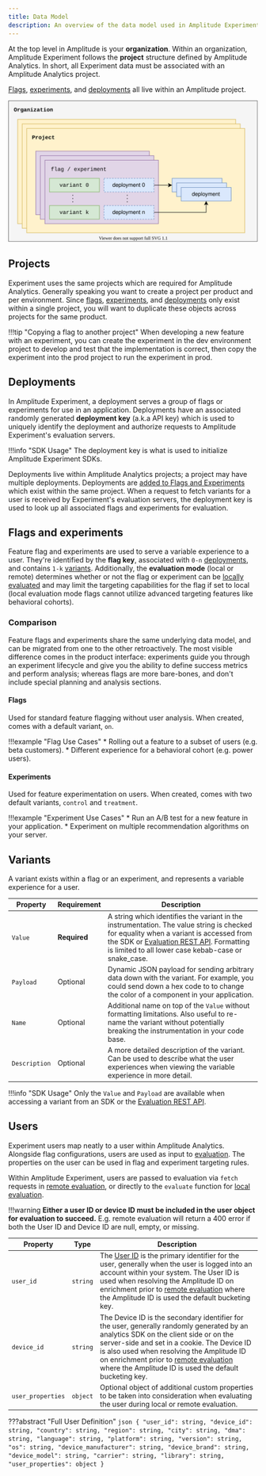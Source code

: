 ```yaml
---
title: Data Model
description: An overview of the data model used in Amplitude Experiment.
---
```


At the top level in Amplitude is your **organization**. Within an organization, Amplitude Experiment follows the **project** structure defined by Amplitude Analytics. In short, all Experiment data must be associated with an Amplitude Analytics project.

[Flags](#flags-and-experiments), [experiments](#flags-and-experiments), and [deployments](#deployments) all live within an Amplitude project.
<br />


![Data model diagram](../../assets/images/experiment/data-model.drawio.svg)

## Projects

Experiment uses the same projects which are required for Amplitude Analytics. Generally speaking you want to create a project per product and per environment. Since [flags](#flags-and-experiments), [experiments](#flags-and-experiments), and [deployments](#deployments) only exist within a single project, you will want to duplicate these objects across projects for the same product.

!!!tip "Copying a flag to another project"
    When developing a new feature with an experiment, you can create the experiment in the dev environment project to develop and test that the implementation is correct, then copy the experiment into the prod project to run the experiment in prod.

## Deployments

In Amplitude Experiment, a deployment serves a group of flags or experiments for use in an application. Deployments have an associated randomly generated **deployment key** (a.k.a API key) which is used to uniquely identify the deployment and authorize requests to Amplitude Experiment's evaluation servers.

!!!info "SDK Usage"
    The deployment key is what is used to initialize Amplitude Experiment SDKs.

Deployments live within Amplitude Analytics projects; a project may have multiple deployments. Deployments are [added to Flags and Experiments](../guides/getting-started/create-a-flag.md#add-a-deployment) which exist within the same project. When a request to fetch variants for a user is received by Experiment's evaluation servers, the deployment key is used to look up all associated flags and experiments for evaluation.

## Flags and experiments

Feature flag and experiments are used to serve a variable experience to a user. They're identified by the **flag key**, associated with `0-n` [deployments](#deployments), and contains `1-k` [variants](#variants). Additionally, the **evaluation mode** (local or remote) determines whether or not the flag or experiment can be [locally evaluated](evaluation/local-evaluation.md) and may limit the targeting capabilities for the flag if set to local (local evaluation mode flags cannot utilize advanced targeting features like behavioral cohorts).

### Comparison

Feature flags and experiments share the same underlying data model, and can be migrated from one to the other retroactively. The most visible difference comes in the product interface: experiments guide you through an experiment lifecycle and give you the ability to define success metrics and perform analysis; whereas flags are more bare-bones, and don't include special planning and analysis sections.

#### Flags

Used for standard feature flagging without user analysis. When created, comes with a default variant, `on`.

!!!example "Flag Use Cases"
    * Rolling out a feature to a subset of users (e.g. beta customers).
    * Different experience for a behavioral cohort (e.g. power users).

#### Experiments

Used for feature experimentation on users. When created, comes with two default variants, `control` and `treatment`.

!!!example "Experiment Use Cases"
    * Run an A/B test for a new feature in your application.
    * Experiment on multiple recommendation algorithms on your server.

## Variants

A variant exists within a flag or an experiment, and represents a variable experience for a user.

|<div class='med-column'> Property </div>| Requirement | Description |
| --- | --- | --- |
| `Value` | **Required** | A string which identifies the variant in the instrumentation. The value string is checked for equality when a variant is accessed from the SDK or [Evaluation REST API](../apis/evaluation-api.md). Formatting is limited to all lower case kebab-case or snake_case. |
| `Payload` | Optional | Dynamic JSON payload for sending arbitrary data down with the variant. For example, you could send down a hex code to to change the color of a component in your application. |
| `Name` | Optional | Additional name on top of the `Value` without formatting limitations. Also useful to re-name the variant without potentially breaking the instrumentation in your code base. |
| `Description` | Optional | A more detailed description of the variant. Can be used to describe what the user experiences when viewing the variable experience in more detail. |

!!!info "SDK Usage"
    Only the `Value` and `Payload` are available when accessing a variant from an SDK or the [Evaluation REST API](../apis/evaluation-api.md).

## Users

Experiment users map neatly to a user within Amplitude Analytics. Alongside flag configurations, users are used as input to [evaluation](evaluation/implementation.md). The properties on the user can be used in flag and experiment targeting rules.

Within Amplitude Experiment, users are passed to evaluation via `fetch` requests in [remote evaluation](evaluation/remote-evaluation.md), or directly to the `evaluate` function for [local evaluation](evaluation/local-evaluation.md).

!!!warning
    **Either a user ID or device ID must be included in the user object for evaluation to succeed.** E.g. remote evaluation will return a 400 error if both the User ID and Device ID are null, empty, or missing.

| <div class='med-big-column'> Property </div> | Type | Description |
| --- | --- | --- |
| `user_id` | `string` | The [User ID](https://help.amplitude.com/hc/en-us/articles/206404628-Step-2-Identifying-your-users#h_533ee533-f04d-49d3-873f-5836945f43a6) is the primary identifier for the user, generally when the user is logged into an account within your system. The User ID is used when resolving the Amplitude ID on enrichment  prior to [remote evaluation](evaluation/remote-evaluation.md) where the Amplitude ID is used the default bucketing key. |
| `device_id` | `string` | The Device ID is the secondary identifier for the user, generally randomly generated by an analytics SDK on the client side or on the server-side and set in a cookie. The Device ID is also used when resolving the Amplitude ID on enrichment prior to [remote evaluation](evaluation/remote-evaluation.md) where the Amplitude ID is used the default bucketing key. |
| `user_properties` | `object` | Optional object of additional custom properties to be taken into consideration when evaluating the user during local or remote evaluation.  |

???abstract "Full User Definition"
    ```json
    {
        "user_id": string,
        "device_id": string,
        "country": string,
        "region": string,
        "city": string,
        "dma": string,
        "language": string,
        "platform": string,
        "version": string,
        "os": string,
        "device_manufacturer": string,
        "device_brand": string,
        "device_model": string,
        "carrier": string,
        "library": string,
        "user_properties": object
    }
    ```